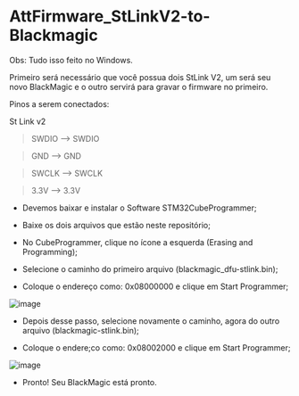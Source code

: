 # AttFirmware_StLinkV2-to-Blackmagic

Obs: Tudo isso feito no Windows.

Primeiro será necessário que você possua dois StLink V2, um será seu novo BlackMagic e o outro servirá para gravar o firmware no primeiro.

Pinos a serem conectados:

St Link v2

> SWDIO --> SWDIO

> GND --> GND

> SWCLK --> SWCLK

> 3.3V --> 3.3V

- Devemos baixar e instalar o Software STM32CubeProgrammer;

- Baixe os dois arquivos que estão neste repositório;

- No CubeProgrammer, clique no ícone a esquerda (Erasing and Programming);

- Selecione o caminho do primeiro arquivo (blackmagic_dfu-stlink.bin);

- Coloque o endereço como: 0x08000000 e clique em Start Programmer;

![image](https://user-images.githubusercontent.com/47569587/135146021-a1c3442f-965d-4644-b8a5-b9c6be62f12b.png)

- Depois desse passo, selecione novamente o caminho, agora do outro arquivo (blackmagic-stlink.bin);

- Coloque o endere;co como: 0x08002000 e clique em Start Programmer;

![image](https://user-images.githubusercontent.com/47569587/135147562-9dce4ebf-29dc-4cef-afe3-99e2ff6f781c.png)

- Pronto! Seu BlackMagic está pronto.
